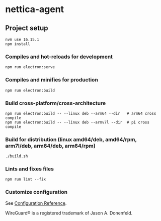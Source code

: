 # nettica-agent

## Project setup
```
nvm use 16.15.1
npm install
```

### Compiles and hot-reloads for development
```
npm run electron:serve
```

### Compiles and minifies for production
```
npm run electron:build
```
### Build cross-platform/cross-architecture
```
npm run electron:build -- --linux deb --arm64 --dir   # arm64 cross compile
npm run electron:build -- --linux deb --armv7l --dir  # pi cross compile

```
### Build for distribution (linux amd64/deb, amd64/rpm, arm7l/deb, arm64/deb, arm64/rpm)
```
./build.sh
```

### Lints and fixes files
```
npm run lint --fix
```

### Customize configuration
See [Configuration Reference](https://cli.vuejs.org/config/).

WireGuard® is a registered trademark of Jason A. Donenfeld.
